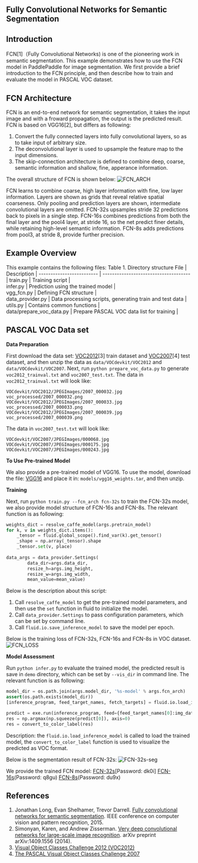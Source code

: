 ﻿**Fully Convolutional Networks for Semantic Segmentation**
---

**Introduction**
---
FCN[1]（Fully Convolutional Networks) is one of the pioneering work in semantic segmentation. This example demonstrates how to use the FCN model in PaddlePaddle for image segmentation. We first provide a brief introduction to the FCN principle, and then describe how to train and evaluate the model in PASCAL VOC dataset.

**FCN Architecture**
---
FCN is an end-to-end network for semantic segmentation, it takes the input image and with a froward propagation, the output is the predicted result. FCN is based on VGG16[2], but differs as following:
1. Convert the fully connected layers into fully convolutional layers, so as to take input of arbitrary size.
2. The deconvolutional layer is used to upsample the feature map to the input dimensions.
3. The skip-connection architecture is defined to combine deep, coarse, semantic information and shallow, fine, apperance information.

The overall structure of FCN is shown below:
![FCN_ARCH](/images/fcn_network.jpg)

FCN learns to combine coarse, high layer information with fine, low layer information. Layers are shown as grids that reveal relative spatial coarseness. Only pooling and prediction layers are shown, intermediate convolutional layers are omitted. FCN-32s upsamples stride 32 predictions back to pixels in a single step. FCN-16s combines predictions from both the final layer and the pool4 layer, at stride 16, so the net predict finer details, while retaining high-level semantic information. FCN-8s adds predictions from pool3, at stride 8, provide further precision.

**Example Overview**
---
This example contains the following files:
Table 1. Directory structure
 File                              | Description                                    |
 -------------------------         | -------------------------------------   | 
 train.py                          | Training script                                |  
 infer.py                          | Prediction using the trained model      |  
 vgg_fcn.py                        | Defining FCN structure                     |   
 data_provider.py                  | Data processing scripts, generating train and test data   |   
 utils.py                          | Contains common functions                            |   
 data/prepare_voc_data.py          | Prepare PASCAL VOC data list for training                  | 

**PASCAL VOC Data set**
---
**Data Preparation**

First download the data set: [VOC2012](http://host.robots.ox.ac.uk/pascal/VOC/voc2012/index.html)[3] train dataset and [VOC2007](http://host.robots.ox.ac.uk/pascal/VOC/voc2007/index.html)[4] test dataset, and then unzip the data as `data/VOCdevkit/VOC2012` and `data/VOCdevkit/VOC2007`. 
Next, run `python prepare_voc_data.py` to generate `voc2012_trainval.txt` and `voc2007_test.txt`. 
The data in `voc2012_trainval.txt` will look like:
```
VOCdevkit/VOC2012/JPEGImages/2007_000032.jpg voc_processed/2007_000032.png 
VOCdevkit/VOC2012/JPEGImages/2007_000033.jpg voc_processed/2007_000033.png 
VOCdevkit/VOC2012/JPEGImages/2007_000039.jpg voc_processed/2007_000039.png 
```
The data in `voc2007_test.txt` will look like:
```
VOCdevkit/VOC2007/JPEGImages/000068.jpg 
VOCdevkit/VOC2007/JPEGImages/000175.jpg 
VOCdevkit/VOC2007/JPEGImages/000243.jpg
```

**To Use Pre-trained Model**

We also provide a pre-trained model of VGG16. To use the model, download the file: [VGG16](https://pan.baidu.com/s/1sagfVaxkEP9Sfq7dYR979Q) and place it in: `models/vgg16_weights.tar`, and then unzip.

**Training**

Next, run `python train.py --fcn_arch fcn-32s` to train the FCN-32s model, we also provide model structure of FCN-16s and FCN-8s. The relevant function is as following:
```python
weights_dict = resolve_caffe_model(args.pretrain_model)
for k, v in weights_dict.items():
    _tensor = fluid.global_scope().find_var(k).get_tensor()
    _shape = np.array(_tensor).shape
    _tensor.set(v, place)
    
data_args = data_provider.Settings(
        data_dir=args.data_dir,
        resize_h=args.img_height,
        resize_w=args.img_width,
        mean_value=mean_value)
```
Below is the description about this script:
1. Call `resolve_caffe_model` to get the pre-trained model parameters, and then use the `set` function in fluid to initialize the model.
2. Call `data_provider.Settings` to pass configuration parameters, which can be set by command line.
3. Call `fluid.io.save_inference_model` to save the model per epoch.

Below is the training loss of FCN-32s, FCN-16s and FCN-8s in VOC dataset.
![FCN_LOSS](/images/train_loss.jpg)

**Model Assessment**

Run `python infer.py` to evaluate the trained model, the predicted result is save in `demo` directory, which can be set by `--vis_dir` in command line. The relevant function is as following:
```python
model_dir = os.path.join(args.model_dir, '%s-model' % args.fcn_arch)
assert(os.path.exists(model_dir))
[inference_program, feed_target_names, fetch_targets] = fluid.io.load_inference_model(model_dir, exe)

predict = exe.run(inference_program, feed={feed_target_names[0]:img_data}, fetch_list=fetch_targets)
res = np.argmax(np.squeeze(predict[0]), axis=0)
res = convert_to_color_label(res)
```
Description: the `fluid.io.load_inference_model` is called to load the trained model, the `convert_to_color_label` function is used to visualize the predicted as VOC format.

Below is the segmentation result of FCN-32s:
![FCN-32s-seg](/images/seg_res.jpg)

We provide the trained FCN model:
[FCN-32s](https://pan.baidu.com/s/1j8pltdzgssmxbXFgHWmCNQ)[Password: dk0i]
[FCN-16s](https://pan.baidu.com/s/1idapCRSxWsJKSqqswUGDSw)(Password: q8gu)
[FCN-8s](https://pan.baidu.com/s/1GcO-mcOWo_VF65X3xwPnpA)(Password: du9x)

**References**
---
1. Jonathan Long, Evan Shelhamer, Trevor Darrell. [Fully convolutional networks for semantic segmentation](https://people.eecs.berkeley.edu/~jonlong/long_shelhamer_fcn.pdf). IEEE conference on computer vision and pattern recognition, 2015.
2. Simonyan, Karen, and Andrew Zisserman. [Very deep convolutional networks for large-scale image recognition](https://arxiv.org/abs/1409.1556). arXiv preprint arXiv:1409.1556 (2014).
3. [Visual Object Classes Challenge 2012 (VOC2012)](http://host.robots.ox.ac.uk/pascal/VOC/voc2012/index.html)
4. [The PASCAL Visual Object Classes Challenge 2007](http://host.robots.ox.ac.uk/pascal/VOC/voc2007/index.html)